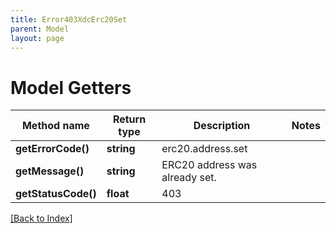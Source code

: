 ```yaml
---
title: Error403XdcErc20Set
parent: Model
layout: page
---
```


# Model Getters

Method name | Return type | Description | Notes
------------ | ------------- | ------------- | -------------
**getErrorCode()** | **string** | erc20.address.set |
**getMessage()** | **string** | ERC20 address was already set. |
**getStatusCode()** | **float** | 403 |

[[Back to Index]](../index.md)
